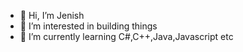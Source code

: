 - 👋 Hi, I’m Jenish
- 👀 I’m interested in building things
- 🌱 I’m currently learning C#,C++,Java,Javascript etc

<!---
Jenishxp/Jenishxp is a ✨ special ✨ repository because its `README.md` (this file) appears on your GitHub profile.
You can click the Preview link to take a look at your changes.
--->
